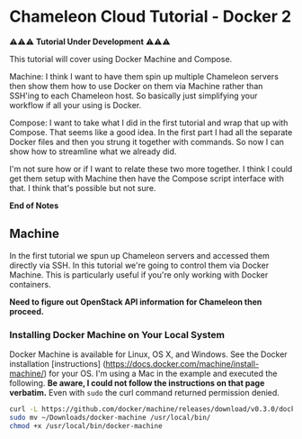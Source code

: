 # Chameleon Cloud Tutorial - Docker 2

:warning::warning::warning: **Tutorial Under Development** :warning::warning::warning:

This tutorial will cover using Docker Machine and Compose.

Machine:
I think I want to have them spin up multiple Chameleon servers then show them how to use Docker on them via Machine rather than SSH'ing to each Chameleon host. So basically just simplifying your workflow if all your using is Docker.

Compose:
I want to take what I did in the first tutorial and wrap that up with Compose. That seems like a good idea. In the first part I had all the separate Docker files and then you strung it together with commands. So now I can show how to streamline what we already did.

I'm not sure how or if I want to relate these two more together. I think I could get them setup with Machine then have the Compose script interface with that. I think that's possible but not sure.

**End of Notes**

## Machine

In the first tutorial we spun up Chameleon servers and accessed them directly via SSH. In this tutorial we're going to control them via Docker Machine. This is particularly useful if you're only working with Docker containers.

**Need to figure out OpenStack API information for Chameleon then proceed.**

### Installing Docker Machine on Your Local System

Docker Machine is available for Linux, OS X, and Windows. See the Docker installation [instructions] (https://docs.docker.com/machine/install-machine/) for your OS. I'm using a Mac in the example and executed the following. **Be aware, I could not follow the instructions on that page verbatim.** Even with `sudo` the curl command returned permission denied.

```sh
curl -L https://github.com/docker/machine/releases/download/v0.3.0/docker-machine_darwin-amd64 > ~/Downloads/docker-machine
sudo mv ~/Downloads/docker-machine /usr/local/bin/
chmod +x /usr/local/bin/docker-machine
```
